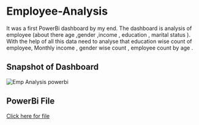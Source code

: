 # Employee-Analysis
It was a first PowerBi dashboard by my end. The dashboard is analysis of employee (about there age ,gender ,income , education , marital status ). With the help of all this data need to analyse that education wise count of employee, Monthly income , gender wise count , employee count by age .

## Snapshot of Dashboard
![Emp Analysis powerbi](https://user-images.githubusercontent.com/118553136/211483774-fda3dc97-53ad-409a-895f-6228571d80f4.jpeg)

## PowerBi File
[Click here for file](https://1drv.ms/u/s!Asc9JcyLXumPdX9gxmAFX1RwYFw?e=X9milb)
